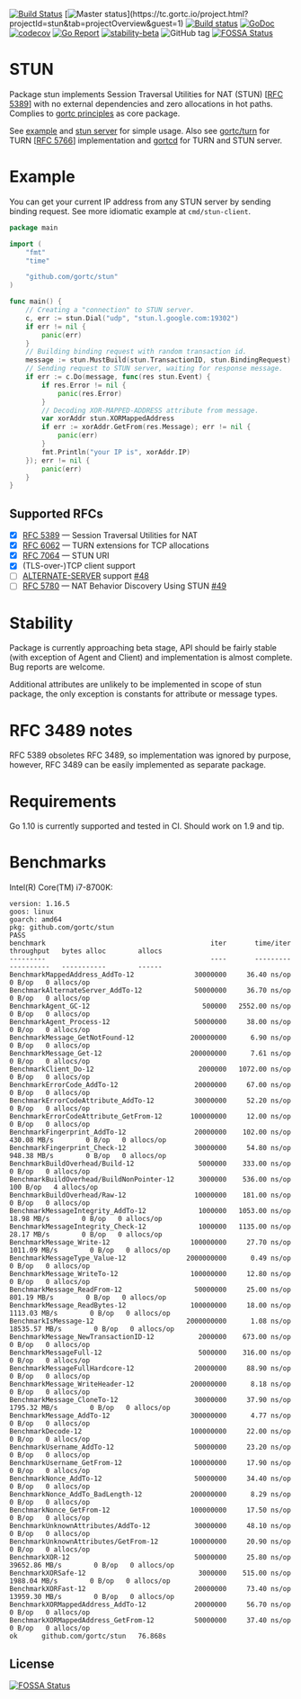 [![Build Status](https://travis-ci.com/gortc/stun.svg)](https://travis-ci.com/gortc/stun)
[![Master status](https://tc.gortc.io/app/rest/builds/buildType:(id:stun_MasterStatus)/statusIcon.svg)](https://tc.gortc.io/project.html?projectId=stun&tab=projectOverview&guest=1)
[![Build status](https://ci.appveyor.com/api/projects/status/fw3drn3k52mf5ghw/branch/master?svg=true)](https://ci.appveyor.com/project/ernado/stun-j08g0/branch/master)
[![GoDoc](https://godoc.org/github.com/gortc/stun?status.svg)](http://godoc.org/github.com/gortc/stun)
[![codecov](https://codecov.io/gh/gortc/stun/branch/master/graph/badge.svg)](https://codecov.io/gh/gortc/stun)
[![Go Report](https://goreportcard.com/badge/github.com/gortc/stun?camo=retarded)](http://goreportcard.com/report/gortc/stun)
[![stability-beta](https://img.shields.io/badge/stability-beta-33bbff.svg)](https://github.com/mkenney/software-guides/blob/master/STABILITY-BADGES.md#beta)
![GitHub tag](https://img.shields.io/github/tag/gortc/stun.svg)
[![FOSSA Status](https://app.fossa.io/api/projects/git%2Bgithub.com%2Fgortc%2Fstun.svg?type=shield)](https://app.fossa.io/projects/git%2Bgithub.com%2Fgortc%2Fstun?ref=badge_shield)
# STUN
Package stun implements Session Traversal Utilities for NAT (STUN) [[RFC 5389](https://tools.ietf.org/html/rfc5389)]
with no external dependencies and zero allocations in hot paths.
Complies to [gortc principles](https://gortc.io/#principles) as core package.

See [example](https://godoc.org/github.com/gortc/stun#example-Message) and [stun server](https://github.com/gortc/stund) for simple usage.
Also see [gortc/turn](https://github.com/gortc/turn) for TURN [[RFC 5766](https://tools.ietf.org/html/rfc5766)] implementation and
[gortcd](https://github.com/gortc/gortcd) for TURN and STUN server.

# Example
You can get your current IP address from any STUN server by sending
binding request. See more idiomatic example at `cmd/stun-client`.
```go
package main

import (
	"fmt"
	"time"

	"github.com/gortc/stun"
)

func main() {
	// Creating a "connection" to STUN server.
	c, err := stun.Dial("udp", "stun.l.google.com:19302")
	if err != nil {
		panic(err)
	}
	// Building binding request with random transaction id.
	message := stun.MustBuild(stun.TransactionID, stun.BindingRequest)
	// Sending request to STUN server, waiting for response message.
	if err := c.Do(message, func(res stun.Event) {
		if res.Error != nil {
			panic(res.Error)
		}
		// Decoding XOR-MAPPED-ADDRESS attribute from message.
		var xorAddr stun.XORMappedAddress
		if err := xorAddr.GetFrom(res.Message); err != nil {
			panic(err)
		}
		fmt.Println("your IP is", xorAddr.IP)
	}); err != nil {
		panic(err)
	}
}
```

## Supported RFCs
- [x] [RFC 5389](https://tools.ietf.org/html/rfc5389) — Session Traversal Utilities for NAT
- [x] [RFC 6062](https://tools.ietf.org/html/rfc6062) — TURN extensions for TCP allocations
- [x] [RFC 7064](https://tools.ietf.org/html/rfc7064) — STUN URI
- [x] (TLS-over-)TCP client support
- [ ] [ALTERNATE-SERVER](https://tools.ietf.org/html/rfc5389#section-11) support [#48](https://github.com/gortc/stun/issues/48)
- [ ] [RFC 5780](https://tools.ietf.org/html/rfc5780) — NAT Behavior Discovery Using STUN [#49](https://github.com/gortc/stun/issues/49)

# Stability
Package is currently approaching beta stage, API should be fairly stable
(with exception of Agent and Client) and implementation is almost complete.
Bug reports are welcome.

Additional attributes are unlikely to be implemented in scope of stun package,
the only exception is constants for attribute or message types.

# RFC 3489 notes
RFC 5389 obsoletes RFC 3489, so implementation was ignored by purpose, however,
RFC 3489 can be easily implemented as separate package.

# Requirements
Go 1.10 is currently supported and tested in CI. Should work on 1.9 and tip.

# Benchmarks

Intel(R) Core(TM) i7-8700K:

```
version: 1.16.5
goos: linux
goarch: amd64
pkg: github.com/gortc/stun
PASS
benchmark                                         iter       time/iter      throughput   bytes alloc        allocs
---------                                         ----       ---------      ----------   -----------        ------
BenchmarkMappedAddress_AddTo-12               30000000     36.40 ns/op                        0 B/op   0 allocs/op
BenchmarkAlternateServer_AddTo-12             50000000     36.70 ns/op                        0 B/op   0 allocs/op
BenchmarkAgent_GC-12                            500000   2552.00 ns/op                        0 B/op   0 allocs/op
BenchmarkAgent_Process-12                     50000000     38.00 ns/op                        0 B/op   0 allocs/op
BenchmarkMessage_GetNotFound-12              200000000      6.90 ns/op                        0 B/op   0 allocs/op
BenchmarkMessage_Get-12                      200000000      7.61 ns/op                        0 B/op   0 allocs/op
BenchmarkClient_Do-12                          2000000   1072.00 ns/op                        0 B/op   0 allocs/op
BenchmarkErrorCode_AddTo-12                   20000000     67.00 ns/op                        0 B/op   0 allocs/op
BenchmarkErrorCodeAttribute_AddTo-12          30000000     52.20 ns/op                        0 B/op   0 allocs/op
BenchmarkErrorCodeAttribute_GetFrom-12       100000000     12.00 ns/op                        0 B/op   0 allocs/op
BenchmarkFingerprint_AddTo-12                 20000000    102.00 ns/op     430.08 MB/s        0 B/op   0 allocs/op
BenchmarkFingerprint_Check-12                 30000000     54.80 ns/op     948.38 MB/s        0 B/op   0 allocs/op
BenchmarkBuildOverhead/Build-12                5000000    333.00 ns/op                        0 B/op   0 allocs/op
BenchmarkBuildOverhead/BuildNonPointer-12      3000000    536.00 ns/op                      100 B/op   4 allocs/op
BenchmarkBuildOverhead/Raw-12                 10000000    181.00 ns/op                        0 B/op   0 allocs/op
BenchmarkMessageIntegrity_AddTo-12             1000000   1053.00 ns/op      18.98 MB/s        0 B/op   0 allocs/op
BenchmarkMessageIntegrity_Check-12             1000000   1135.00 ns/op      28.17 MB/s        0 B/op   0 allocs/op
BenchmarkMessage_Write-12                    100000000     27.70 ns/op    1011.09 MB/s        0 B/op   0 allocs/op
BenchmarkMessageType_Value-12               2000000000      0.49 ns/op                        0 B/op   0 allocs/op
BenchmarkMessage_WriteTo-12                  100000000     12.80 ns/op                        0 B/op   0 allocs/op
BenchmarkMessage_ReadFrom-12                  50000000     25.00 ns/op     801.19 MB/s        0 B/op   0 allocs/op
BenchmarkMessage_ReadBytes-12                100000000     18.00 ns/op    1113.03 MB/s        0 B/op   0 allocs/op
BenchmarkIsMessage-12                       2000000000      1.08 ns/op   18535.57 MB/s        0 B/op   0 allocs/op
BenchmarkMessage_NewTransactionID-12           2000000    673.00 ns/op                        0 B/op   0 allocs/op
BenchmarkMessageFull-12                        5000000    316.00 ns/op                        0 B/op   0 allocs/op
BenchmarkMessageFullHardcore-12               20000000     88.90 ns/op                        0 B/op   0 allocs/op
BenchmarkMessage_WriteHeader-12              200000000      8.18 ns/op                        0 B/op   0 allocs/op
BenchmarkMessage_CloneTo-12                   30000000     37.90 ns/op    1795.32 MB/s        0 B/op   0 allocs/op
BenchmarkMessage_AddTo-12                    300000000      4.77 ns/op                        0 B/op   0 allocs/op
BenchmarkDecode-12                           100000000     22.00 ns/op                        0 B/op   0 allocs/op
BenchmarkUsername_AddTo-12                    50000000     23.20 ns/op                        0 B/op   0 allocs/op
BenchmarkUsername_GetFrom-12                 100000000     17.90 ns/op                        0 B/op   0 allocs/op
BenchmarkNonce_AddTo-12                       50000000     34.40 ns/op                        0 B/op   0 allocs/op
BenchmarkNonce_AddTo_BadLength-12            200000000      8.29 ns/op                        0 B/op   0 allocs/op
BenchmarkNonce_GetFrom-12                    100000000     17.50 ns/op                        0 B/op   0 allocs/op
BenchmarkUnknownAttributes/AddTo-12           30000000     48.10 ns/op                        0 B/op   0 allocs/op
BenchmarkUnknownAttributes/GetFrom-12        100000000     20.90 ns/op                        0 B/op   0 allocs/op
BenchmarkXOR-12                               50000000     25.80 ns/op   39652.86 MB/s        0 B/op   0 allocs/op
BenchmarkXORSafe-12                            3000000    515.00 ns/op    1988.04 MB/s        0 B/op   0 allocs/op
BenchmarkXORFast-12                           20000000     73.40 ns/op   13959.30 MB/s        0 B/op   0 allocs/op
BenchmarkXORMappedAddress_AddTo-12            20000000     56.70 ns/op                        0 B/op   0 allocs/op
BenchmarkXORMappedAddress_GetFrom-12          50000000     37.40 ns/op                        0 B/op   0 allocs/op
ok  	github.com/gortc/stun	76.868s
```


## License
[![FOSSA Status](https://app.fossa.io/api/projects/git%2Bgithub.com%2Fgortc%2Fstun.svg?type=large)](https://app.fossa.io/projects/git%2Bgithub.com%2Fgortc%2Fstun?ref=badge_large)